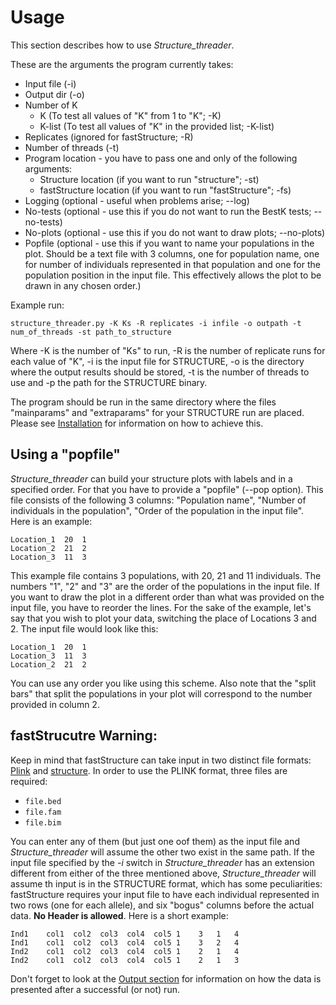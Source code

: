 # Usage
This section describes how to use *Structure_threader*.

These are the arguments the program currently takes:

* Input file (-i)
* Output dir (-o)
* Number of K
    * K (To test all values of "K" from 1 to "K"; -K)
    * K-list (To test all values of "K" in the provided list; -K-list)
* Replicates (ignored for fastStructure; -R)
* Number of threads (-t)
* Program location - you have to pass one and only of the following arguments:
    * Structure location (if you want to run "structure"; -st)
    * fastStructure location (if you want to run "fastStructure"; -fs)
* Logging (optional - useful when problems arise; --log)
* No-tests (optional - use this if you do not want to run the BestK tests; --no-tests)
* No-plots (optional - use this if you do not want to draw plots; --no-plots)
* Popfile (optional - use this if you want to name your populations in the plot. Should be a text file with 3 columns, one for population name, one for number of individuals represented in that population and one for the population position in the input file. This effectively allows the plot to be drawn in any chosen order.)

Example run:

```
structure_threader.py -K Ks -R replicates -i infile -o outpath -t num_of_threads -st path_to_structure
```

Where -K is the number of "Ks" to run, -R is the number of replicate runs for
each value of "K", -i is the input file for STRUCTURE, -o is the directory where the output results should be stored,
-t is the number of threads to use and -p the path for the STRUCTURE binary.

The program should be run in the same directory where the files "mainparams" and
"extraparams" for your STRUCTURE run are placed. Please see [Installation](install.md) for information on how to achieve this.


## Using a "popfile"
*Structure_threader* can build your structure plots with labels and in a specified order. For that you have to provide a "popfile" (--pop option). This file consists of the following 3 columns: "Population name", "Number of individuals in the population", "Order of the population in the input file".
Here is an example:

```
Location_1  20  1
Location_2  21  2
Location_3  11  3
```

This example file contains 3 populations, with 20, 21 and 11 individuals. The numbers "1", "2" and "3" are the order of the populations in the input file.
If you want to draw the plot in a different order than what was provided on the input file, you have to reorder the lines. For the sake of the example, let's say that you wish to plot your data, switching the place of Locations 3 and 2. The input file would look like this:

```
Location_1  20  1
Location_3  11  3
Location_2  21  2
```

You can use any order you like using this scheme. Also note that the "split bars" that split the populations in your plot will correspond to the number provided in column 2.


## fastStrucutre Warning:
Keep in mind that fastStructure can take input in two distinct file formats:
[Plink](http://pngu.mgh.harvard.edu/%7Epurcell/plink/data.shtml) and
[structure](http://pritchardlab.stanford.edu/software/structure-data_v.2.3.1.html).
In order to use the PLINK format, three files are required:

* `file.bed`
* `file.fam`
* `file.bim`

You can enter any of them (but just one oof them) as the input file and
*Structure_threader* will assume the other two exist in the same path.
If the input file specified by the *-i* switch in *Structure_threader* has an
extension different from either of the three mentioned above, *Structure_threader* will assume th input is in the STRUCTURE format, which has some peculiarities:
fastStructure requires your input file to have each individual represented in
two rows (one for each allele), and six "bogus" columns before the actual data.
**No Header is allowed**. Here is a short example:

```
Ind1    col1  col2  col3  col4  col5 1    3   1   4
Ind1    col1  col2  col3  col4  col5 1    3   2   4
Ind2    col1  col2  col3  col4  col5 1    2   1   4
Ind2    col1  col2  col3  col4  col5 1    2   1   3

```

Don't forget to look at the [Output section](output.md) for information on how the data is presented after a successful (or not) run.
